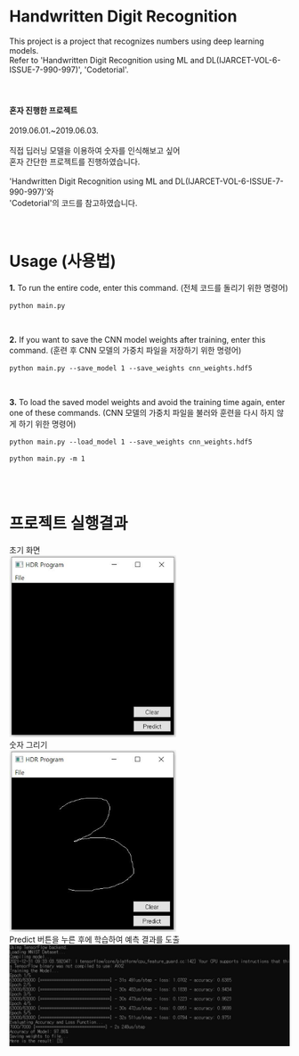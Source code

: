 # Handwritten Digit Recognition
This project is a project that recognizes numbers using deep learning models.<br>
Refer to 'Handwritten Digit Recognition using ML and DL(IJARCET-VOL-6-ISSUE-7-990-997)', 'Codetorial'.<br>
<br>
<br>

#### 혼자 진행한 프로젝트<br>
2019.06.01.~2019.06.03.<br>
<br>
직접 딥러닝 모델을 이용하여 숫자를 인식해보고 싶어<br>
혼자 간단한 프로젝트를 진행하였습니다.<br>
<br>
'Handwritten Digit Recognition using ML and DL(IJARCET-VOL-6-ISSUE-7-990-997)'와<br>
'Codetorial'의 코드를 참고하였습니다.<br>
<br>
<br>

# Usage (사용법) 
**1.** To run the entire code, enter this command. (전체 코드를 돌리기 위한 명령어)
```
python main.py
```
<br>

**2.** If you want to save the CNN model weights after training, enter this command. (훈련 후 CNN 모델의 가중치 파일을 저장하기 위한 명령어)
```
python main.py --save_model 1 --save_weights cnn_weights.hdf5
```  
<br>

**3.** To load the saved model weights and avoid the training time again, enter one of these commands. (CNN 모델의 가중치 파일을 불러와 훈련을 다시 하지 않게 하기 위한 명령어)
```
python main.py --load_model 1 --save_weights cnn_weights.hdf5
```
```
python main.py -m 1
```

<br>
<br>

# 프로젝트 실행결과
초기 화면<br>
<img src="/images/image01.JPG" width="300"><br>
숫자 그리기<br>
<img src="/images/image02.JPG" width="300"><br>
Predict 버튼을 누른 후에 학습하여 예측 결과를 도출<br>
<img src="/images/image03.JPG" width="600"><br>
